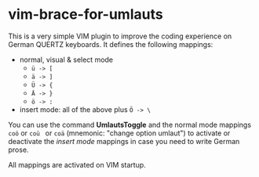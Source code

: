# vim-brace-for-umlauts

This is a very simple VIM plugin to improve the coding experience on German QUERTZ keyboards. It defines the following mappings:

 - normal, visual & select mode 
    - ``` ü -> [ ```
    - ``` ä -> ] ```
    - ``` Ü -> { ```
    - ``` Ä -> } ```
    - ``` ö -> : ```
 - insert mode: all of the above plus ``` Ö -> \ ```

You can use the command **UmlautsToggle** and the normal mode mappings 
```coö``` or ```coü ``` or ```coä``` (mnemonic: "change option umlaut") 
to activate or deactivate the *insert mode* mappings in case you need to write German prose.

All mappings are activated on VIM startup.

